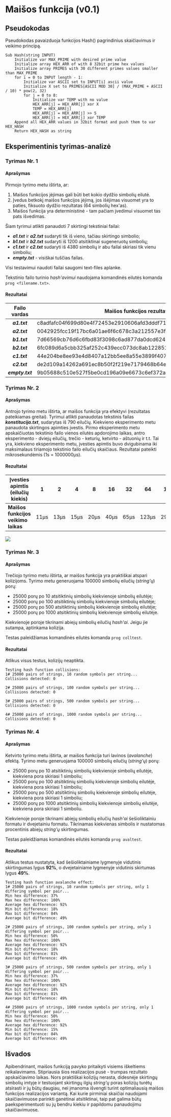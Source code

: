 # Maišos funkcija (v0.1)

## Pseudokodas

Pseudokodas pavaizduoja funkcijos Hash() pagrindinius skaičiavimus ir veikimo principą.

```
Sub Hash(string INPUT)
    Initialize var MAX_PRIME with desired prime value
    Initialize array HEX_ARR of with 8 32bit prime hex values
    Initialize array PRIMES with 30 different primes values smaller than MAX_PRIME
    for i = 0 to INPUT length - 1:
        Initialize var ASCII set to INPUT[i] ascii value 
        Initialize X set to PRIMES[ASCII MOD 30] / (MAX_PRIME + ASCII / 10) * pow(2, 32)
        for j = 0 to 8:
            Initialize var TEMP with no value
            HEX_ARR[j] = HEX_ARR[j] xor X
            TEMP = HEX_ARR[j]
            HEX_ARR[j] = HEX_ARR[j] >> 5
            HEX_ARR[j] = HEX_ARR[j] xor TEMP
    Append all HEX_ARR values in 32bit format and push them to var HEX_HASH
    Return HEX_HASH as string
```

## Eksperimentinis tyrimas-analizė

### Tyrimas Nr. 1

#### Aprašymas

Pirmojo tyrimo metu ištirta, ar:
1. Maišos funkcijos įėjimas gali būti bet kokio dydžio simbolių eilutė.
2. Įvedus betkokį maišos funkcijos įėjimą, jos išėjimas visuomet yra to paties, fiksuoto dydžio rezultatas (64 simbolių hex'as).
3. Maišos funkcija yra deterministinė - tam pačiam įvedimui visuomet tas pats išvedimas.

Šiam tyrimui atlikti panaudoti 7 skirtingi tekstiniai failai:
- ***a1.txt*** ir ***a2.txt*** sudaryti tik iš vieno, tačiau skirtingo simbolio;
- ***b1.txt*** ir ***b2.txt*** sudaryti iš 1200 atsitiktinai sugeneruotų simbolių;
- ***c1.txt*** ir ***c2.txt*** sudaryti iš 4380 simbolių ir abu failai skiriasi tik vienu simboliu;
- ***empty.txt*** - visiškai tuščias failas.

Visi testavimui naudoti failai saugomi text-files aplanke.

Tekstinio failo turinio *hash'avimui* naudojama komandinės eilutės komanda `prog <filename.txt>`.

#### Rezultatai

| Failo vardas | Maišos funkcijos rezultatas|
|:------------:|----------------------------|
|***a1.txt***|c8adfafc04f699d80e4f72453e2910606afd3dddf71533a7e9cc2ac5480f7e52|
|***a2.txt***|0042925fcc19f17bc6a01ae6f6c678c3a212557e3ffa5b042123426680e016f1|
|***b1.txt***|7d66569cb76d6c6fbd83f3098c6ad877da0dcd62432ccb2a5d049095f9e0e7bb|
|***b2.txt***|6fc089d6a5cbb325af252c439ecc073dc8ab1228518a14604fa24fdfeb4638f1|
|***c1.txt***|44e204be8ee93e4d8407a12bb5ee8a55e3899f407aa899086480c2b7c064b599|
|***c2.txt***|de2d109a14262a691ec8b50f2f219e7179468b64e0678d2cfe4fd6935aaba1bd|
|***empty.txt***|9b05688c510e527f5be0cd196a09e6673c6ef372a54ff53abb67ae851f83d9ab|

### Tyrimas Nr. 2

#### Aprašymas

Antrojo tyrimo metu ištirta, ar maišos funkcija yra efektyvi (rezultatas pateikiamas greitai).
Tyrimui atlikti panaudotas tekstinis failas ***konstitucija.txt***, sudarytas iš 790 eilučių.
Kiekvieno eksperimento metu panaudota skirtingos apimties įvestis. Pirmo eksperimento metu apskaičiuotas tekstinio failo vienos eilutės apdorojimo laikas, antro eksperimento - dviejų eilučių, trečio - keturių, ketvirto - aštuonių ir t.t. Tai yra, kiekvieno eksperimento metu, įvesties apimtis buvo dvigubinama iki maksimalaus tiriamojo tekstinio failo eilučių skaičiaus. Rezultatai pateikti mikrosekundėmis (1s = 1000000μs).

#### Rezultatai

|Įvesties apimtis (eilučių kiekis)|1|2|4|8|16|32|64|128|256|512|790|
|---------------------------------|-|-|-|-|--|--|--|---|---|---|---|
|**Maišos funkcijos veikimo laikas**|11μs|13μs|15μs|20μs|40μs|65μs|123μs|294μs|684μs|1496μs|2754μs|

<kbd><img src="https://user-images.githubusercontent.com/99316667/192141188-50fc191f-b791-4318-a39e-2f997a35573f.png"></kbd>


### Tyrimas Nr. 3

#### Aprašymas

Trečiojo tyrimo metu ištirta, ar maišos funkcija yra praktiškai atspari kolizijoms. Tyrimo metu generuojama 100000 simbolių eilučių (*string'ų*) porų:
- 25000 porų po 10 atsitiktinių simbolių kiekvienoje simbolių eilutėje;
- 25000 porų po 100 atsitiktinių simbolių kiekvienoje simbolių eilutėje;
- 25000 porų po 500 atsitiktinių simbolių kiekvienoje simbolių eilutėje;
- 25000 porų po 1000 atsitiktinių simbolių kiekvienoje simbolių eilutėje.

Kiekvienoje poroje tikrinami abiejų simbolių eilučių *hash'ai*. Jeigu jie sutampa, aptinkama kolizija.

Testas paleidžiamas komandinės eilutės komanda `prog colltest`.

#### Rezultatai

Atlikus visus testus, kolizijų neaptikta.

```
Testing hash function collisions:
1# 25000 pairs of strings, 10 random symbols per string...
Collisions detected: 0

2# 25000 pairs of strings, 100 random symbols per string...
Collisions detected: 0

3# 25000 pairs of strings, 500 random symbols per string...
Collisions detected: 0

4# 25000 pairs of strings, 1000 random symbols per string...
Collisions detected: 0

```

### Tyrimas Nr. 4

#### Aprašymas

Ketvirto tyrimo metu ištirta, ar maišos funkcija turi lavinos (*avalanche*) efektą.
Tyrimo metu generuojama 100000 simbolių eilučių (*string'ų*) porų:
- 25000 porų po 10 atsitiktinių simbolių kiekvienoje simbolių eilutėje, kiekviena pora skiriasi 1 simboliu;
- 25000 porų po 100 atsitiktinių simbolių kiekvienoje simbolių eilutėje, kiekviena pora skiriasi 1 simboliu;
- 25000 porų po 500 atsitiktinių simbolių kiekvienoje simbolių eilutėje, kiekviena pora skiriasi 1 simboliu;
- 25000 porų po 1000 atsitiktinių simbolių kiekvienoje simbolių eilutėje, kiekviena pora skiriasi 1 simboliu.

Kiekvienoje poroje tikrinami abiejų simbolių eilučių *hash'ai* šešioliktainiu formatu ir dvejetainiu formatu. Tikrinamas kiekvienas simbolis ir nustatomas procentinis abiejų *string'ų* skirtingumas.

Testas paleidžiamas komandinės eilutės komanda `prog avaltest`.

#### Rezultatai

Atlikus testus nustatyta, kad šešioliktainiame lygmenyje vidutinis skirtingumas lygus **92%**, o dvejetainiame lygmenyje vidutinis skirtumas lygus **49%**.

```
Testing hash function avalanche effect: 
1# 25000 pairs of strings, 10 random symbols per string, only 1 differing symbol per pair...
Min hex difference: 37%
Max hex difference: 100%
Average hex difference: 92%
Min bit difference: 18%
Max bit difference: 84%
Average bit difference: 49%

2# 25000 pairs of strings, 100 random symbols per string, only 1 differing symbol per pair...
Min hex difference: 50%
Max hex difference: 100%
Average hex difference: 92%
Min bit difference: 18%
Max bit difference: 81%
Average bit difference: 49%

3# 25000 pairs of strings, 500 random symbols per string, only 1 differing symbol per pair...
Min hex difference: 37%
Max hex difference: 100%
Average hex difference: 92%
Min bit difference: 18%
Max bit difference: 81%
Average bit difference: 49%

4# 25000 pairs of strings, 1000 random symbols per string, only 1 differing symbol per pair...        
Min hex difference: 50%
Max hex difference: 100%
Average hex difference: 92%
Min bit difference: 15%
Max bit difference: 84%
Average bit difference: 49%
```

## Išvados

Apibendrinant, maišos funkciją pavyko pritaikyti visiems iškeltiems reikalavimams. Stipriausia šios realizacijos pusė - trumpas rezultato apskaičiavimo laikas. Nors praktiškai kolizijų nerasta, didesnėje skirtingų simbolių imtyje ir testuojant skirtingų ilgių *string'ų* poras kolizijų turėtų atsirasti ir jų būtų daugiau, nei įmanoma išvengti turint optimaliausią maišos funkcijos realizacijos variantą. Kai kurie pirminiai skaičiai naudojami skaičiavimuose parinkti ganėtinai atsitiktinai, taip pat galima būtų paeksperimentuoti su jų bendru kiekiu ir papildomu panaudojimu skaičiavimuose. 
